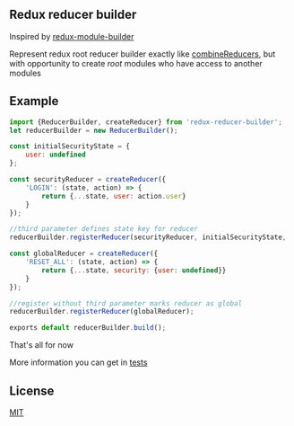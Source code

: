 
## Redux reducer builder

Inspired by [redux-module-builder](https://github.com/fullstackreact/redux-modules)

Represent redux root reducer builder exactly like [combineReducers](http://redux.js.org/docs/api/combineReducers.html),
but with opportunity to create _root_ modules who have access to another modules

## Example

```javascript
import {ReducerBuilder, createReducer} from 'redux-reducer-builder';
let reducerBuilder = new ReducerBuilder();

const initialSecurityState = {
    user: undefined   
};

const securityReducer = createReducer({
    'LOGIN': (state, action) => {
        return {...state, user: action.user}
    }    
});

//third parameter defines state key for reducer
reducerBuilder.registerReducer(securityReducer, initialSecurityState, 'security');

const globalReducer = createReducer({
    'RESET_ALL': (state, action) => {
        return {...state, security: {user: undefined}}
    }    
});

//register without third parameter marks reducer as global
reducerBuilder.registerReducer(globalReducer);

exports default reducerBuilder.build();
```

That's all for now

More information you can get in [tests](/__tests__)

## License
[MIT](/LICENSE)

